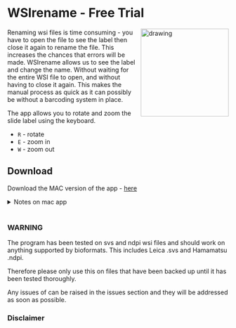 # WSIrename - Free Trial
<img src="https://user-images.githubusercontent.com/57836474/194433742-ebd8e93e-37c0-41bb-953f-a0b9c8167d0b.png" alt="drawing" width="200" align="right"/>


Renaming wsi files is time consuming - you have to open the file to see the label then close it again to rename the file. This increases the chances that errors will be made. WSIrename allows us to see the label and change the name. Without waiting for the entire WSI file to open, and without having to close it again. This makes the manual process as quick as it can possibly be without a barcoding system in place. 

The app allows you to rotate and zoom the slide label using the keyboard.

- `R` - rotate
- `E` - zoom in 
- `W` - zoom out


## Download

Download the MAC version of the app - [here](https://github.com/c-arthurs/WSIname/releases/download/v1.0.0/WSIrename_Mac.app.zip)

<details>
  <summary>Notes on mac app</summary><p align="left">
  <a>
  The user may have to right click and select open to get it to open for the first time</a><br>
</details><br>

<!-- Download the PC version of the app - [here](https://github.com/c-arthurs/labelstrip/releases/download/v0.2/labelstrip_windows.exe) -->

<!-- <details> -->
<!--   <summary>Notes on PC app</summary><p align="left"> -->
<!--   The pc version has been tested using only SVS files but should work on NDPI also </a><br> -->
<!-- </details> -->

### WARNING
The program has been tested on svs and ndpi wsi files and should work on anything supported by bioformats. This includes Leica .svs and Hamamatsu .ndpi.

Therefore please only use this on files that have been backed up until it has been tested thoroughly. 

Any issues of can be raised in the issues section and they will be addressed as soon as possible. 

### Disclaimer 


